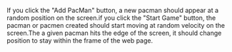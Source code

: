 If you click the "Add PacMan" button, a new pacman should appear at a random position on the screen.if you click the "Start Game" button, the pacman or pacmen created should start moving at random velocity on the screen.The a given pacman hits the edge of the screen, it should change position to stay within the frame of the web page.
